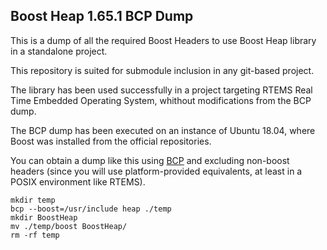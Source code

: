 ## Boost Heap 1.65.1 BCP Dump

This is a dump of all the required Boost Headers to use Boost Heap library in a standalone project.

This repository is suited for submodule inclusion in any git-based project.

The library has been used successfully in a project targeting RTEMS Real Time Embedded Operating System, whithout modifications from the BCP dump.

The BCP dump has been executed on an instance of Ubuntu 18.04, where Boost was installed from the official repositories.

You can obtain a dump like this using [BCP](https://www.boost.org/doc/libs/1_73_0/tools/bcp/doc/html/index.html) and excluding non-boost headers
(since you will use platform-provided equivalents, at least in a POSIX environment like RTEMS).

```
mkdir temp
bcp --boost=/usr/include heap ./temp
mkdir BoostHeap
mv ./temp/boost BoostHeap/
rm -rf temp
```

